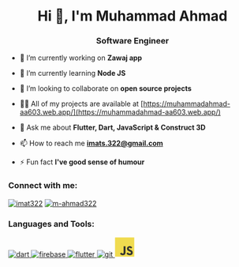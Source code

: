 <h1 align="center">Hi 👋, I'm Muhammad Ahmad</h1>
<h3 align="center">Software Engineer</h3>

- 🔭 I’m currently working on **Zawaj app**

- 🌱 I’m currently learning **Node JS**

- 👯 I’m looking to collaborate on **open source projects**

- 👨‍💻 All of my projects are available at [https://muhammadahmad-aa603.web.app/](https://muhammadahmad-aa603.web.app/)

- 💬 Ask me about **Flutter, Dart, JavaScript & Construct 3D**

- 📫 How to reach me **imats.322@gmail.com**

- ⚡ Fun fact **I've good sense of humour**

<h3 align="left">Connect with me:</h3>
<p align="left">
<a href="https://twitter.com/imat322" target="blank"><img align="center" src="https://raw.githubusercontent.com/rahuldkjain/github-profile-readme-generator/master/src/images/icons/Social/twitter.svg" alt="imat322" height="30" width="40" /></a>
<a href="https://linkedin.com/in/m-ahmad322" target="blank"><img align="center" src="https://raw.githubusercontent.com/rahuldkjain/github-profile-readme-generator/master/src/images/icons/Social/linked-in-alt.svg" alt="m-ahmad322" height="30" width="40" /></a>
</p>

<h3 align="left">Languages and Tools:</h3>
<p align="left"> <a href="https://dart.dev" target="_blank" rel="noreferrer"> <img src="https://www.vectorlogo.zone/logos/dartlang/dartlang-icon.svg" alt="dart" width="40" height="40"/> </a> <a href="https://firebase.google.com/" target="_blank" rel="noreferrer"> <img src="https://www.vectorlogo.zone/logos/firebase/firebase-icon.svg" alt="firebase" width="40" height="40"/> </a> <a href="https://flutter.dev" target="_blank" rel="noreferrer"> <img src="https://www.vectorlogo.zone/logos/flutterio/flutterio-icon.svg" alt="flutter" width="40" height="40"/> </a> <a href="https://git-scm.com/" target="_blank" rel="noreferrer"> <img src="https://www.vectorlogo.zone/logos/git-scm/git-scm-icon.svg" alt="git" width="40" height="40"/> </a> <a href="https://developer.mozilla.org/en-US/docs/Web/JavaScript" target="_blank" rel="noreferrer"> <img src="https://raw.githubusercontent.com/devicons/devicon/master/icons/javascript/javascript-original.svg" alt="javascript" width="40" height="40"/> </a> </p>
